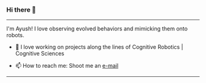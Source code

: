 ### Hi there 👋

--------------

I'm Ayush! I love observing evolved behaviors and mimicking them onto robots.

<!---an Electronics Graduate from BITS Pilani, Pilani Campus.-->

<!--- 🔭 I’m currently a Research Assistant at Robotics Research Center, IIIT Hyderabad. -->

- 👯 I love working on projects along the lines of Cognitive Robotics | Cognitive Sciences

- 📫 How to reach me: Shoot me an [e-mail](mailto:ay.agrawal812@gmail.com)

<!-- [![GitHub Streak](http://github-readme-streak-stats.herokuapp.com?user=Ayush8120&theme=blood-dark&hide_border=true)](https://git.io/streak-stats) -->

  
<!-- ### ⚡ ***<u><b>My present interests</b></u>*** -->
<!-- - 🌱 I am fluid with my skillset and enjoy learning about new fields.  -->
  
<!-- <p align="center">
  
  <img width="400" height="400" src="https://user-images.githubusercontent.com/72944387/132033126-4e9b5091-f208-4707-8f7f-d36a95019b39.png">
</p>
 -->
<!--![Visitor Count](https://profile-counter.glitch.me/Ayush8120/count.svg)-->
----------


